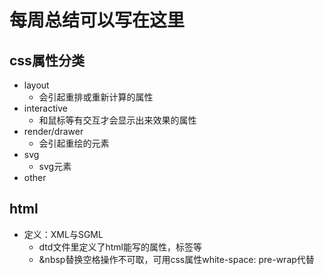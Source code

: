 # 每周总结可以写在这里

## css属性分类

- layout
  - 会引起重排或重新计算的属性
- interactive
  - 和鼠标等有交互才会显示出来效果的属性
- render/drawer
  - 会引起重绘的元素
- svg
  - svg元素
- other
  
## html

- 定义：XML与SGML
  - dtd文件里定义了html能写的属性，标签等
  - &nbsp替换空格操作不可取，可用css属性white-space: pre-wrap代替